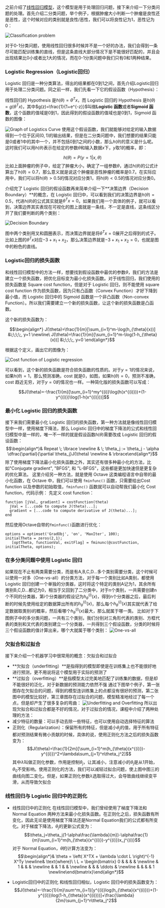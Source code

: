 之前介绍了[线性回归模型](https://www.jianshu.com/p/258a12d263d0)，这个模型是用于处理回归问题，接下来介绍一下分类问题的处理。首先介绍二分类问题，举个例子，根据肿瘤大小判断一个肿瘤是良性还是恶性，这个时候对应的类别就是良性/恶性，我们可以将良性记为1，恶性记为0：

![Classification problem](_v_images/20190814203918025_24134.png)

对于0-1分类问题，使用线性回归很多时候并不是一个好的办法，我们会得到一条尽可能匹配训练集的直线，但是这条直线大部分情况下是不能很好匹配的，并且会出现结果比0小或者比1大的情况，而在0-1分类问题中我们只有0和1两种结果。

### Logistic Regression（Logistic回归）
Logistic 回归是一种分类算法，得出的结果都在0到1之间，首先介绍Logistic回归用于处理二分类问题。同之前一样，我们先看一下它的假设函数（Hypothesis）：

线性回归的 Hypothesis 是$h(\theta)=\theta^Tx$，而 Logistic 回归的 Hypothesis 是$h(\theta)=g(\theta^Tx)$，其中$g(z)=\frac{1}{1+e^{-z}}$叫做**Logistic 函数**或者**Sigmoid 函数**，这个函数的值域是0到1，因此得到的假设函数的值域也是0到1，Sigmoid 函数的图像：

![Graph of Logistics Curve](_v_images/20190814203933115_10517.png)
使用这个假设函数，我们就能够对给定的输入数据得到一个位于区间$(0,1)$的输出结果，但是在二分类问题中，我们想要的结果只能是0或者1中的其中一个，并不包括0到1之间的小数，那么$h(\theta)$的意义是什么呢。这时我们可以用$h(\theta)$表示在给定的参数$\theta$和输入数据$x$下，$y$取1的概率，即：

$$h(\theta)=P(y=1|x,\theta)$$
比如上面肿瘤的例子中，给定了肿瘤大小，确定了一组参数$\theta$，通过$h(\theta)$的公式计算出了$h(\theta)=0.7$，那么意义就是说这个肿瘤是恶性肿瘤的概率是0.7。在实际应用中，我们可以将$h(\theta)>0.5$的情况对应分类1，将$h(\theta)<0.5$的情况对应分类0。

介绍完了 Logistic 回归的假设函数再来简单介绍一下**决策边界（Decision Boundary）**的概念，在 Logistic 回归中，可以看到我们的决策边界是$h(\theta)=0.5$，代进$h(\theta)$的公式其实就是$\theta^Tx=0$。如果我们用一个具体的例子，就可以看到，决策边界其实表现在可视化的图上面就是一条线，不一定是直线，这条线区分开了我们要判断的两个类别：

![Decision Boundary](_v_images/20190814204034256_27364.png)

图中两个类别用叉和圆圈表示，而决策边界就是将$\theta^Tx=0$展开之后得到的式子。比如上图的$\theta^Tx$对应$-3+x_1+x_2$，那么决策边界就是$-3+x_1+x_2=0$，也就是图中的粉色的直线。

### Logistic回归的损失函数
和线性回归模型中的方法一样，想要找到假设函数中最优的参数$\theta$，我们的方法是建立一个损失函数，把优化目标变为最小化损失函数。对于线性回归，我们使用的损失函数是 Square cost function，但是对于 Logistic 回归，则不能使用 square cost function 作为损失函数，因为只有凸函数（Convex Function）才好下降到最小值，而 Logistic 回归中的 Sigmoid 函数是一个非凸函数（Non-convex Function）。所以我们需要建立一个新的损失函数，让这个新的损失函数是凸函数。

这个新的损失函数为：

$$\begin{align*} J(\theta)=\frac{1}{m}[\sum_{i=1}^m-\log(h_{\theta}(x))] &\;\;\;\;, y=1 \newline\ J(\theta)=\frac{1}{m}[\sum_{i=1}^m-\log(1-h_{\theta}(x))] &\;\;\;\;, y=0 \end{align*}$$

根据这个定义，画出它的图像为：

![Cost function of Logistic regression](_v_images/20190814204054847_2934.png)

可以看到，这个新的损失函数是符合损失函数的性质的。对于$y=1$的情况来说，如果$h(\theta)=1$，那么预测准确，cost 就是0，如图，如果$h(\theta)=0$，预测不准确，cost 趋近无穷，对于$y=0$的情况也一样。一种简化版的损失函数可以写成：

$$J(\theta)=-\frac{1}{m}[\sum_{i=1}^my^{(i)}\log(h(x^{(i)}))+(1-y^{(i)})\log(1-h(x^{(i)}))]$$

### 最小化 Logistic 回归的损失函数

接下来我们需要最小化 Logistic 回归的损失函数，第一种方法就是像线性回归模型中一样，使用梯度下降法，那么 Logistic 回归中的梯度下降法的公式和线性回归模型中是一样的，唯一不一样的就是假设函数$h(\theta)$需要改成 Logistic 回归的假设函数：
$$\begin{align*}& Repeat \; \lbrace \newline & \; \theta_j := \theta_j - \alpha \dfrac{\partial}{\partial \theta_j}J(\theta) \newline & \rbrace\end{align*}$$
除了使用梯度下降法最小化损失函数之外，其实还有很多种最小化的方法，比如"Conjugate gradient", "BFGS", 和 "L-BFGS"，这些都是更加快速但是更复杂的优化算法。
这里介绍另一种方法，就是使用 Octave 这类编程语言中自带的最小化函数，在 Octave 中，我们可以使用 ```fminfunc()``` 函数，只需要给出Cost function 以及参数的初始取值，```fminfunc()``` 函数就可以自动帮我们最小化 Cost function，代码示例：
先定义 cost function：
```
function [jVal, gradient] = costFunction(theta)
  jVal = [...code to compute J(theta)...];
  gradient = [...code to compute derivative of J(theta)...];
end
```
然后使用Octave自带的```fminfunc()```函数进行优化：
```
options = optimset('GradObj', 'on', 'MaxIter', 100);
initialTheta = zeros(2,1);
   [optTheta, functionVal, exitFlag] = fminunc(@costFunction, initialTheta, options);
```

### 在多分类问题中使用 Logistic 回归
如果现在不止有两类需要分类，而是有A,B,C,D...多个类别需要分类，这个时候可以使用一对多（One-vs-all）的分类方法，对于每一个类别比如A类别，都使用 Logistic 回归创建一个单独的分类器，这时将这个特定的类别A记为1，其余所有类别B,C,D...都记为0，相当于又回到了二分类中，对于n个类别，一共需要创建n个不同的分类器，第i个分类器的假设记为$h^{(i)}_{\theta}(x)$，得到n个分类器之后，最后判断的时候先使用给定的数据算出所有的$h^{(i)}_{\theta}(x)$，那么每个$h^{(i)}_{\theta}(x)$其实就代表了给定数据取类别i的概率，然后看哪个$h^{(i)}_{\theta}(x)$最大，那么就属于哪一类。
比如对于下图例子中的多分类问题，一共有三个类别，我们分别对三角形代表的类别、方框代表的类别和叉代表的类别建立一个分类器，一共得到三个假设函数，分类的时候将三个假设函数的值计算出来，哪个大就属于哪个类别：
![One-vs-all](https://upload-images.jianshu.io/upload_images/10634927-bf3516533b140aea.png?imageMogr2/auto-orient/strip%7CimageView2/2/w/1240)

### 欠拟合和过拟合
接下来介绍一个机器学习中很常用的概念：欠拟合和过拟合
- **欠拟合（underfitting）**是指得到的模型即使是在训练集上也不能很好地进行预测，更不用说将这个模型用于实际的预测了
- **过拟合（overfitting）**是指模型太过完美地匹配了训练集的数据，但是却不能很好的泛化，对于新数据的预测能力依然不强
通过下图举个例子，第一张图存在欠拟合的问题，得到的模型连训练集上的点都没有很好的预测，第二张图中的模型比较好，第三章图存在过拟合的问题，模型精准地经过了每一个点，但是却产生了很多复杂的弯曲：
![Underfitting and Overfitting](https://upload-images.jianshu.io/upload_images/10634927-f39345992de396cc.png?imageMogr2/auto-orient/strip%7CimageView2/2/w/1240)
所以出现欠拟合和过拟合都是不好的情况，对于过拟合的情况，课程中介绍了两种处理的方法：
- 减少特征的数量：可以手动去除一些特征，也可以使用自动选择特征的算法
- 正则化（Regularization）：保留所有的特征，但是减小$\theta_j$的值，用于所有特征都对预测结果有微小贡献的时候，具体的说，使用正则化方法之后的损失函数变为：
$$J(\theta)=\frac{1}{2m}[\sum_{i=1}^m(h_{\theta}(x^{(i)})-y^{(i)})^2+\lambda\sum_{j=1}^n\theta_j^2]$$
其中$\lambda$叫做正则化参数，作用是控制$\theta_j$，让其减小，注意减小的$\theta_j$是从1开始，$\theta_0$不受影响。使用正则化的方法，我们可以减轻过拟合问题，使上图中图三的曲线向图二变化。但是，如果正则化参数$\lambda$选取得过大，会导致曲线继续变平滑，从而导致欠拟合

### 线性回归与 Logistic 回归中的正则化
- 线性回归中的正则化
在线性回归模型中，我们曾经使用了梯度下降法和 Normal Equation 两种方法来最小化损失函数。在正则化之后，损失函数有所变化，因此无论是使用梯度下降法还是Normal Equation我们的公式都有所变化。对于梯度下降法，$\theta_j$的更新公式变为：
$$\theta_j=\theta_j(1-\alpha\frac{\lambda}{m})-\alpha\frac{1}{m}\sum_{i=1}^m(h_{\theta}(x^{(i)})-y^{(i)})x_j^{(i)}$$
对于 Normal Equation，$\theta$的计算方法变为：
$$\begin{align*}& \theta = \left( X^TX + \lambda \cdot L \right)^{-1} X^Ty \newline& \text{where}\ \ L = \begin{bmatrix} 0 & & & & \newline & 1 & & & \newline & & 1 & & \newline & & & \ddots & \newline & & & & 1 \newline\end{bmatrix}\end{align*}$$

- Logistic回归中的正则化
和线性回归相似，Logistic 回归中的损失函数变为：
$$J(\theta)=-\frac{1}{m}\sum^m_{i=1}[y^{(i)}log(h_{\theta}(x^{(i)}))+(1-y^{(i)})log(1-h_{\theta}(x^{(i)}))]+\frac{\lambda}{2m}\sum_{j=1}^n\theta_j^2$$
